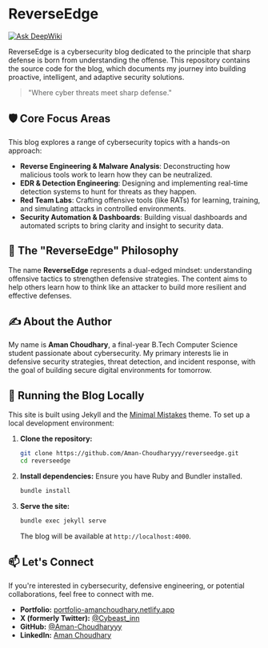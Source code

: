 # ReverseEdge
[![Ask DeepWiki](https://devin.ai/assets/askdeepwiki.png)](https://deepwiki.com/Aman-Choudharyyy/reverseedge)

ReverseEdge is a cybersecurity blog dedicated to the principle that sharp defense is born from understanding the offense. This repository contains the source code for the blog, which documents my journey into building proactive, intelligent, and adaptive security solutions.

> "Where cyber threats meet sharp defense."

## 🛡️ Core Focus Areas

This blog explores a range of cybersecurity topics with a hands-on approach:

*   **Reverse Engineering & Malware Analysis**: Deconstructing how malicious tools work to learn how they can be neutralized.
*   **EDR & Detection Engineering**: Designing and implementing real-time detection systems to hunt for threats as they happen.
*   **Red Team Labs**: Crafting offensive tools (like RATs) for learning, training, and simulating attacks in controlled environments.
*   **Security Automation & Dashboards**: Building visual dashboards and automated scripts to bring clarity and insight to security data.

## 🧠 The "ReverseEdge" Philosophy

The name **ReverseEdge** represents a dual-edged mindset: understanding offensive tactics to strengthen defensive strategies. The content aims to help others learn how to think like an attacker to build more resilient and effective defenses.

## ✍️ About the Author

My name is **Aman Choudhary**, a final-year B.Tech Computer Science student passionate about cybersecurity. My primary interests lie in defensive security strategies, threat detection, and incident response, with the goal of building secure digital environments for tomorrow.

## 🚀 Running the Blog Locally

This site is built using Jekyll and the [Minimal Mistakes](https://github.com/mmistakes/minimal-mistakes) theme. To set up a local development environment:

1.  **Clone the repository:**
    ```bash
    git clone https://github.com/Aman-Choudharyyy/reverseedge.git
    cd reverseedge
    ```

2.  **Install dependencies:**
    Ensure you have Ruby and Bundler installed.
    ```bash
    bundle install
    ```

3.  **Serve the site:**
    ```bash
    bundle exec jekyll serve
    ```
    The blog will be available at `http://localhost:4000`.

## 📫 Let's Connect

If you're interested in cybersecurity, defensive engineering, or potential collaborations, feel free to connect with me.

*   **Portfolio:** [portfolio-amanchoudhary.netlify.app](https://portfolio-amanchoudhary.netlify.app/)
*   **X (formerly Twitter):** [@Cybeast_inn](https://x.com/Cybeast_inn)
*   **GitHub:** [@Aman-Choudharyyy](https://github.com/Aman-Choudharyyy)
*   **LinkedIn:** [Aman Choudhary](https://www.linkedin.com/in/aman-choudhary-53305b263/)

